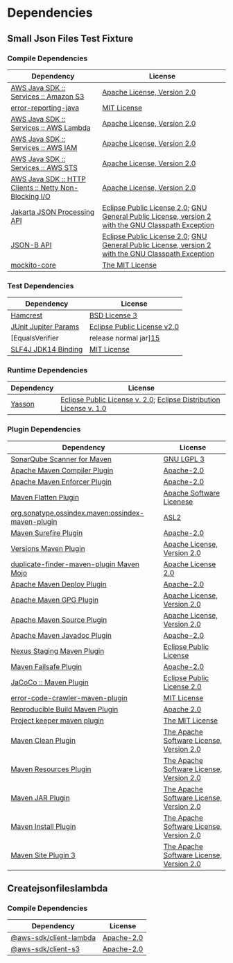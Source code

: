 <!-- @formatter:off -->
# Dependencies

## Small Json Files Test Fixture

### Compile Dependencies

| Dependency                                                  | License                                                                                                      |
| ----------------------------------------------------------- | ------------------------------------------------------------------------------------------------------------ |
| [AWS Java SDK :: Services :: Amazon S3][0]                  | [Apache License, Version 2.0][1]                                                                             |
| [error-reporting-java][2]                                   | [MIT License][3]                                                                                             |
| [AWS Java SDK :: Services :: AWS Lambda][0]                 | [Apache License, Version 2.0][1]                                                                             |
| [AWS Java SDK :: Services :: AWS IAM][0]                    | [Apache License, Version 2.0][1]                                                                             |
| [AWS Java SDK :: Services :: AWS STS][0]                    | [Apache License, Version 2.0][1]                                                                             |
| [AWS Java SDK :: HTTP Clients :: Netty Non-Blocking I/O][4] | [Apache License, Version 2.0][1]                                                                             |
| [Jakarta JSON Processing API][5]                            | [Eclipse Public License 2.0][6]; [GNU General Public License, version 2 with the GNU Classpath Exception][7] |
| [JSON-B API][8]                                             | [Eclipse Public License 2.0][6]; [GNU General Public License, version 2 with the GNU Classpath Exception][7] |
| [mockito-core][9]                                           | [The MIT License][10]                                                                                        |

### Test Dependencies

| Dependency                                | License                           |
| ----------------------------------------- | --------------------------------- |
| [Hamcrest][11]                            | [BSD License 3][12]               |
| [JUnit Jupiter Params][13]                | [Eclipse Public License v2.0][14] |
| [EqualsVerifier | release normal jar][15] | [Apache License, Version 2.0][16] |
| [SLF4J JDK14 Binding][17]                 | [MIT License][18]                 |

### Runtime Dependencies

| Dependency   | License                                                                        |
| ------------ | ------------------------------------------------------------------------------ |
| [Yasson][19] | [Eclipse Public License v. 2.0][20]; [Eclipse Distribution License v. 1.0][21] |

### Plugin Dependencies

| Dependency                                              | License                                        |
| ------------------------------------------------------- | ---------------------------------------------- |
| [SonarQube Scanner for Maven][22]                       | [GNU LGPL 3][23]                               |
| [Apache Maven Compiler Plugin][24]                      | [Apache-2.0][16]                               |
| [Apache Maven Enforcer Plugin][25]                      | [Apache-2.0][16]                               |
| [Maven Flatten Plugin][26]                              | [Apache Software Licenese][16]                 |
| [org.sonatype.ossindex.maven:ossindex-maven-plugin][27] | [ASL2][28]                                     |
| [Maven Surefire Plugin][29]                             | [Apache-2.0][16]                               |
| [Versions Maven Plugin][30]                             | [Apache License, Version 2.0][16]              |
| [duplicate-finder-maven-plugin Maven Mojo][31]          | [Apache License 2.0][32]                       |
| [Apache Maven Deploy Plugin][33]                        | [Apache-2.0][16]                               |
| [Apache Maven GPG Plugin][34]                           | [Apache License, Version 2.0][16]              |
| [Apache Maven Source Plugin][35]                        | [Apache License, Version 2.0][16]              |
| [Apache Maven Javadoc Plugin][36]                       | [Apache-2.0][16]                               |
| [Nexus Staging Maven Plugin][37]                        | [Eclipse Public License][38]                   |
| [Maven Failsafe Plugin][39]                             | [Apache-2.0][16]                               |
| [JaCoCo :: Maven Plugin][40]                            | [Eclipse Public License 2.0][41]               |
| [error-code-crawler-maven-plugin][42]                   | [MIT License][43]                              |
| [Reproducible Build Maven Plugin][44]                   | [Apache 2.0][28]                               |
| [Project keeper maven plugin][45]                       | [The MIT License][46]                          |
| [Maven Clean Plugin][47]                                | [The Apache Software License, Version 2.0][28] |
| [Maven Resources Plugin][48]                            | [The Apache Software License, Version 2.0][28] |
| [Maven JAR Plugin][49]                                  | [The Apache Software License, Version 2.0][28] |
| [Maven Install Plugin][50]                              | [The Apache Software License, Version 2.0][28] |
| [Maven Site Plugin 3][51]                               | [The Apache Software License, Version 2.0][28] |

## Createjsonfileslambda

### Compile Dependencies

| Dependency                   | License          |
| ---------------------------- | ---------------- |
| [@aws-sdk/client-lambda][52] | [Apache-2.0][53] |
| [@aws-sdk/client-s3][54]     | [Apache-2.0][53] |

[0]: https://aws.amazon.com/sdkforjava
[1]: https://aws.amazon.com/apache2.0
[2]: https://github.com/exasol/error-reporting-java/
[3]: https://github.com/exasol/error-reporting-java/blob/main/LICENSE
[4]: https://sdk.amazonaws.com/java/api/latest/software/amazon/awssdk/http/nio/netty/NettyNioAsyncHttpClient.html
[5]: https://github.com/eclipse-ee4j/jsonp
[6]: https://projects.eclipse.org/license/epl-2.0
[7]: https://projects.eclipse.org/license/secondary-gpl-2.0-cp
[8]: https://github.com/eclipse-ee4j/jsonb-api
[9]: https://github.com/mockito/mockito
[10]: https://github.com/mockito/mockito/blob/main/LICENSE
[11]: http://hamcrest.org/JavaHamcrest/
[12]: http://opensource.org/licenses/BSD-3-Clause
[13]: https://junit.org/junit5/
[14]: https://www.eclipse.org/legal/epl-v20.html
[15]: https://www.jqno.nl/equalsverifier
[16]: https://www.apache.org/licenses/LICENSE-2.0.txt
[17]: http://www.slf4j.org
[18]: http://www.opensource.org/licenses/mit-license.php
[19]: https://projects.eclipse.org/projects/ee4j.yasson
[20]: http://www.eclipse.org/legal/epl-v20.html
[21]: http://www.eclipse.org/org/documents/edl-v10.php
[22]: http://sonarsource.github.io/sonar-scanner-maven/
[23]: http://www.gnu.org/licenses/lgpl.txt
[24]: https://maven.apache.org/plugins/maven-compiler-plugin/
[25]: https://maven.apache.org/enforcer/maven-enforcer-plugin/
[26]: https://www.mojohaus.org/flatten-maven-plugin/
[27]: https://sonatype.github.io/ossindex-maven/maven-plugin/
[28]: http://www.apache.org/licenses/LICENSE-2.0.txt
[29]: https://maven.apache.org/surefire/maven-surefire-plugin/
[30]: https://www.mojohaus.org/versions/versions-maven-plugin/
[31]: https://github.com/basepom/duplicate-finder-maven-plugin
[32]: http://www.apache.org/licenses/LICENSE-2.0.html
[33]: https://maven.apache.org/plugins/maven-deploy-plugin/
[34]: https://maven.apache.org/plugins/maven-gpg-plugin/
[35]: https://maven.apache.org/plugins/maven-source-plugin/
[36]: https://maven.apache.org/plugins/maven-javadoc-plugin/
[37]: http://www.sonatype.com/public-parent/nexus-maven-plugins/nexus-staging/nexus-staging-maven-plugin/
[38]: http://www.eclipse.org/legal/epl-v10.html
[39]: https://maven.apache.org/surefire/maven-failsafe-plugin/
[40]: https://www.jacoco.org/jacoco/trunk/doc/maven.html
[41]: https://www.eclipse.org/legal/epl-2.0/
[42]: https://github.com/exasol/error-code-crawler-maven-plugin/
[43]: https://github.com/exasol/error-code-crawler-maven-plugin/blob/main/LICENSE
[44]: http://zlika.github.io/reproducible-build-maven-plugin
[45]: https://github.com/exasol/project-keeper/
[46]: https://github.com/exasol/project-keeper/blob/main/LICENSE
[47]: http://maven.apache.org/plugins/maven-clean-plugin/
[48]: http://maven.apache.org/plugins/maven-resources-plugin/
[49]: http://maven.apache.org/plugins/maven-jar-plugin/
[50]: http://maven.apache.org/plugins/maven-install-plugin/
[51]: http://maven.apache.org/plugins/maven-site-plugin/
[52]: https://registry.npmjs.org/@aws-sdk/client-lambda/-/client-lambda-3.326.0.tgz
[53]: https://github.com/aws/aws-sdk-js-v3
[54]: https://registry.npmjs.org/@aws-sdk/client-s3/-/client-s3-3.326.0.tgz
